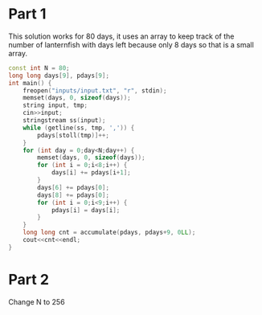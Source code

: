 

# Part 1

This solution works for 80 days, it uses an array to keep track of the number of lanternfish with days left because only 8 days so that is a small array.  

```c++
const int N = 80;
long long days[9], pdays[9];
int main() {
    freopen("inputs/input.txt", "r", stdin);
    memset(days, 0, sizeof(days));
    string input, tmp;
    cin>>input;
    stringstream ss(input);
    while (getline(ss, tmp, ',')) {
        pdays[stoll(tmp)]++;
    }
    for (int day = 0;day<N;day++) {
        memset(days, 0, sizeof(days));
        for (int i = 0;i<8;i++) {
            days[i] += pdays[i+1];
        }
        days[6] += pdays[0];
        days[8] += pdays[0];
        for (int i = 0;i<9;i++) {
            pdays[i] = days[i];
        }
    }
    long long cnt = accumulate(pdays, pdays+9, 0LL);
    cout<<cnt<<endl;
}
```

# Part 2

Change N  to 256